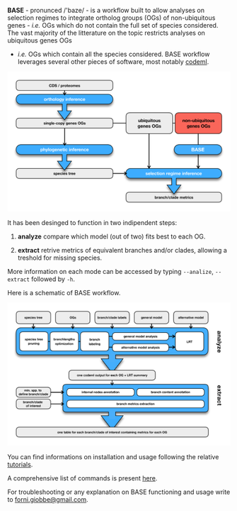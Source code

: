 **BASE** - pronunced  /'baze/ - is a workflow built to allow analyses on selection regimes to integrate ortholog groups (OGs) of non-ubiquitous genes - *i.e.* OGs which do not 
contain the full set of species considered. The vast majority of the litterature on the topic restricts analyses on ubiquitous genes OGs
- *i.e.* OGs which contain all the species considered. BASE workflow leverages several other pieces of software, most notably [codeml](http://abacus.gene.ucl.ac.uk/software/pamlDOC.pdf).

![Image description](https://github.com/for-giobbe/BASE/blob/master/figures/BASE_fig.001.jpg)

It has been desinged to function in two indipendent steps:

1.   **analyze**	compare which model (out of two) fits best to each OG.

2.   **extract**	retrive metrics of equivalent branches and/or clades, allowing a treshold for missing species.

More information on each mode can be accessed by typing ```--analize```, ```--extract``` followed by ```-h```.

Here is a schematic of BASE workflow.

![Image description](https://github.com/for-giobbe/BASE/blob/master/figures/BASE_fig.002.jpg)

You can find informations on installation and usage following the relative [tutorials](https://github.com/for-giobbe/BASE/blob/master/tutorial_0.md).

A comprehensive list of commands is present [here](https://github.com/for-giobbe/BASE/blob/master/command_list.md).

For troubleshooting or any explanation on BASE functioning and usage write to forni.giobbe@gmail.com.
